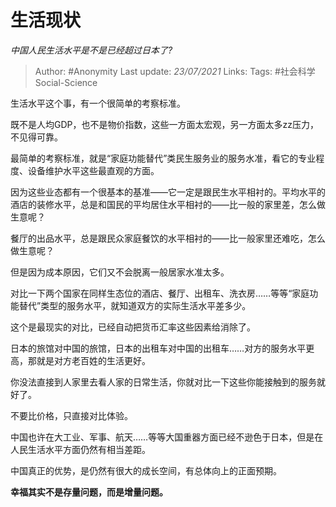 # 生活现状
*中国人民生活水平是不是已经超过日本了?*

> Author: #Anonymity
Last update: *23/07/2021* 
Links:
Tags: #社会科学Social-Science  

 
生活水平这个事，有一个很简单的考察标准。

既不是人均GDP，也不是物价指数，这些一方面太宏观，另一方面太多zz压力，不见得可靠。

最简单的考察标准，就是“家庭功能替代”类民生服务业的服务水准，看它的专业程度、设备维护水平这些最直观的方面。

因为这些业态都有一个很基本的基准——它一定是跟民生水平相衬的。平均水平的酒店的装修水平，总是和国民的平均居住水平相衬的——比一般的家里差，怎么做生意呢？

餐厅的出品水平，总是跟民众家庭餐饮的水平相衬的——比一般家里还难吃，怎么做生意呢？

但是因为成本原因，它们又不会脱离一般居家水准太多。

对比一下两个国家在同样生态位的酒店、餐厅、出租车、洗衣房……等等“家庭功能替代”类型的服务水平，就知道双方的实际生活水平差多少。

这个是最现实的对比，已经自动把货币汇率这些因素给消除了。

日本的旅馆对中国的旅馆，日本的出租车对中国的出租车……对方的服务水平更高，那就是对方老百姓的生活更好。

你没法直接到人家里去看人家的日常生活，你就对比一下这些你能接触到的服务就好了。

不要比价格，只直接对比体验。

  


中国也许在大工业、军事、航天……等等大国重器方面已经不逊色于日本，但是在人民生活水平方面仍然有相当差距。

中国真正的优势，是仍然有很大的成长空间，有总体向上的正面预期。

**幸福其实不是存量问题，而是增量问题。**



